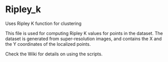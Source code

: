 # Ripley_k
Uses Ripley K function for clustering

This file is used for computing Ripley K values for points in the dataset.
The dataset is generated from super-resolution images, and contains the X and the Y coordinates of the localized points.

Check the Wiki for details on using the scripts.
